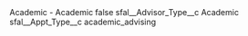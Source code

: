 <?xml version="1.0" encoding="UTF-8"?>
<CustomMetadata xmlns="http://soap.sforce.com/2006/04/metadata" xmlns:xsi="http://www.w3.org/2001/XMLSchema-instance" xmlns:xsd="http://www.w3.org/2001/XMLSchema">
    <label>Academic - Academic</label>
    <protected>false</protected>
    <values>
        <field>sfal__Advisor_Type__c</field>
        <value xsi:type="xsd:string">Academic</value>
    </values>
    <values>
        <field>sfal__Appt_Type__c</field>
        <value xsi:type="xsd:string">academic_advising</value>
    </values>
</CustomMetadata>
